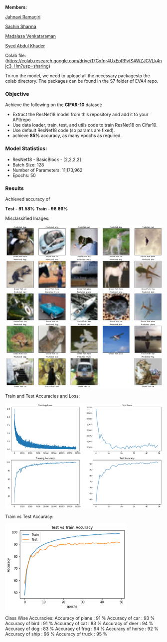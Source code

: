 **Members:**

[Jahnavi Ramagiri](https://canvas.instructure.com/courses/1804302/users/25685093)

[Sachin Sharma](https://canvas.instructure.com/courses/1804302/users/23724529)

[Madalasa Venkataraman](https://canvas.instructure.com/courses/1804302/users/25685106)

[Syed Abdul Khader](https://canvas.instructure.com/courses/1804302/users/25685109)

Colab file:(https://colab.research.google.com/drive/17Gxfnr4UxEpRPvtS4WZJCVLk4njc3_Hm?usp=sharing)

To run the model, we need to upload all the necessary packagesto the colab directory. The packages can be found in the S7 folder of EVA4 repo.


### **Objective**

Achieve the following on the **CIFAR-10** dataset:

- Extract the ResNet18 model from this repository and add it to your API/repo
- Use data loader, train, test, and utils code to train ResNet18 on Cifar10.
- Use default ResNet18 code (so params are fixed).
- achieve **85%** accuracy, as many epochs as required.

### **Model Statistics:**

- ResNet18 - BasicBlock - [2,2,2,2]
- Batch Size: 128
- Number of Parameters: 11,173,962
- Epochs: 50

### **Results**

Achieved accuracy of

**Test - 91.58%**
**Train - 96.66%**

Misclassified Images:

![MissClassifiedImages](https://github.com/JahnaviRamagiri/EVA-B2/blob/master/S8/output/MissClassify.png)

Train and Test Accuracies and Loss:

![Test-Train Accuracy and Loss](https://github.com/JahnaviRamagiri/EVA-B2/blob/master/S8/output/LossandAcc.png)

Train vs Test Accuracy:

![Test-vs-Train Accuracy](https://github.com/JahnaviRamagiri/EVA-B2/blob/master/S8/output/TestvTrainAcc.png)

Class Wise Accuracies:
Accuracy of plane : 91 %
Accuracy of   car : 93 %
Accuracy of  bird : 91 %
Accuracy of   cat : 83 %
Accuracy of  deer : 94 %
Accuracy of   dog : 83 %
Accuracy of  frog : 94 %
Accuracy of horse : 92 %
Accuracy of  ship : 96 %
Accuracy of truck : 95 % 

